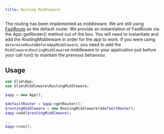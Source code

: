 ```yaml
---
title: Routing Middleware
---
```


The routing has been implemented as middleware. We are still using [FastRoute](https://github.com/nikic/FastRoute) as the default router.
We provide an instantiation of FastRoute via the App::getRouter() method out of the box. You will need to instantiate and add the RoutingMiddleware in order for the app to work.
If you were using `determineRouteBeforeAppMiddleware`, you need to add the `Middleware\RoutingMiddleware`e middleware to your application just before your call run() to maintain the previous behaviour.

## Usage
```php
use Slim\App;
use Slim\Middleware\RoutingMiddleware;

$app = new App();

$defaultRouter = $app->getRouter();
$routingMiddleware = new RoutingMiddleware($defaultRouter);
$app->add($routingMiddleware);

...
$app->run();
```
